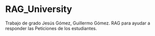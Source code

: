 # RAG_University
Trabajo de grado Jesús Gómez, Guillermo Gómez.
RAG para ayudar a responder las Peticiones de los estudiantes.
